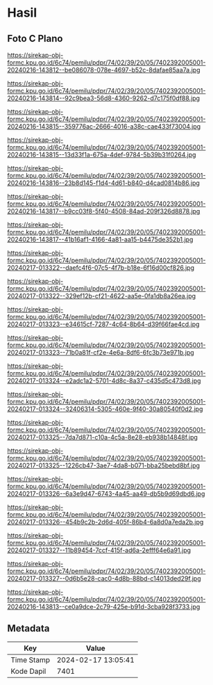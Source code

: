 # Hasil

## Foto C Plano

https://sirekap-obj-formc.kpu.go.id/6c74/pemilu/pdpr/74/02/39/20/05/7402392005001-20240216-143812--be086078-078e-4697-b52c-8dafae85aa7a.jpg

https://sirekap-obj-formc.kpu.go.id/6c74/pemilu/pdpr/74/02/39/20/05/7402392005001-20240216-143814--92c9bea3-56d8-4360-9262-d7c175f0df88.jpg

https://sirekap-obj-formc.kpu.go.id/6c74/pemilu/pdpr/74/02/39/20/05/7402392005001-20240216-143815--359776ac-2666-4016-a38c-cae433f73004.jpg

https://sirekap-obj-formc.kpu.go.id/6c74/pemilu/pdpr/74/02/39/20/05/7402392005001-20240216-143815--13d33f1a-675a-4def-9784-5b39b31f0264.jpg

https://sirekap-obj-formc.kpu.go.id/6c74/pemilu/pdpr/74/02/39/20/05/7402392005001-20240216-143816--23b8d145-f1d4-4d61-b840-d4cad0814b86.jpg

https://sirekap-obj-formc.kpu.go.id/6c74/pemilu/pdpr/74/02/39/20/05/7402392005001-20240216-143817--b9cc03f8-5f40-4508-84ad-209f326d8878.jpg

https://sirekap-obj-formc.kpu.go.id/6c74/pemilu/pdpr/74/02/39/20/05/7402392005001-20240216-143817--41b16af1-4166-4a81-aa15-b4475de352b1.jpg

https://sirekap-obj-formc.kpu.go.id/6c74/pemilu/pdpr/74/02/39/20/05/7402392005001-20240217-013322--daefc4f6-07c5-4f7b-b18e-6f16d00cf826.jpg

https://sirekap-obj-formc.kpu.go.id/6c74/pemilu/pdpr/74/02/39/20/05/7402392005001-20240217-013322--329ef12b-cf21-4622-aa5e-0fa1db8a26ea.jpg

https://sirekap-obj-formc.kpu.go.id/6c74/pemilu/pdpr/74/02/39/20/05/7402392005001-20240217-013323--e34615cf-7287-4c64-8b64-d39f66fae4cd.jpg

https://sirekap-obj-formc.kpu.go.id/6c74/pemilu/pdpr/74/02/39/20/05/7402392005001-20240217-013323--71b0a81f-cf2e-4e6a-8df6-6fc3b73e971b.jpg

https://sirekap-obj-formc.kpu.go.id/6c74/pemilu/pdpr/74/02/39/20/05/7402392005001-20240217-013324--e2adc1a2-5701-4d8c-8a37-c435d5c473d8.jpg

https://sirekap-obj-formc.kpu.go.id/6c74/pemilu/pdpr/74/02/39/20/05/7402392005001-20240217-013324--32406314-5305-460e-9f40-30a80540f0d2.jpg

https://sirekap-obj-formc.kpu.go.id/6c74/pemilu/pdpr/74/02/39/20/05/7402392005001-20240217-013325--7da7d871-c10a-4c5a-8e28-eb938b14848f.jpg

https://sirekap-obj-formc.kpu.go.id/6c74/pemilu/pdpr/74/02/39/20/05/7402392005001-20240217-013325--1226cb47-3ae7-4da8-b071-bba25bebd8bf.jpg

https://sirekap-obj-formc.kpu.go.id/6c74/pemilu/pdpr/74/02/39/20/05/7402392005001-20240217-013326--6a3e9d47-6743-4a45-aa49-db5b9d69dbd6.jpg

https://sirekap-obj-formc.kpu.go.id/6c74/pemilu/pdpr/74/02/39/20/05/7402392005001-20240217-013326--454b9c2b-2d6d-405f-86b4-6a8d0a7eda2b.jpg

https://sirekap-obj-formc.kpu.go.id/6c74/pemilu/pdpr/74/02/39/20/05/7402392005001-20240217-013327--11b89454-7ccf-415f-ad6a-2efff64e6a91.jpg

https://sirekap-obj-formc.kpu.go.id/6c74/pemilu/pdpr/74/02/39/20/05/7402392005001-20240217-013327--0d6b5e28-cac0-4d8b-88bd-c14013ded29f.jpg

https://sirekap-obj-formc.kpu.go.id/6c74/pemilu/pdpr/74/02/39/20/05/7402392005001-20240216-143813--ce0a9dce-2c79-425e-b91d-3cba928f3733.jpg


## Metadata

| Key        | Value               |
| ---------- | ------------------- |
| Time Stamp | 2024-02-17 13:05:41 |
| Kode Dapil | 7401                |



